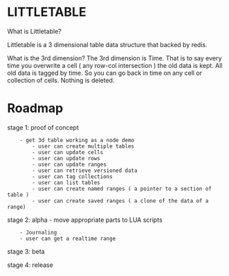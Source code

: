 
# LITTLETABLE
What is Littletable?

Littletable is a 3 dimensional table data structure that backed by redis.  

What is the 3rd dimension?
The 3rd dimension is Time.  That is to say every time you overwrite a cell ( any row-col intersection ) the old data is 
kept.  All old data is tagged by time.  So you can go back in time on any cell or collection of cells.  Nothing is deleted.

Roadmap
=======

stage 1: proof of concept

        - get 3d table working as a node demo
            - user can create multiple tables
            - user can update cells
            - user can update rows
            - user can update ranges
            - user can retrieve versioned data
            - user can tag collections
            - user can list tables
            - user can create named ranges ( a pointer to a section of table )
            - user can create saved ranges ( a clone of the data of a range)


stage 2: alpha
        - move appropriate parts to LUA scripts

        - Journaling
        - user can get a realtime range
        
stage 3: beta
            

stage 4: release
